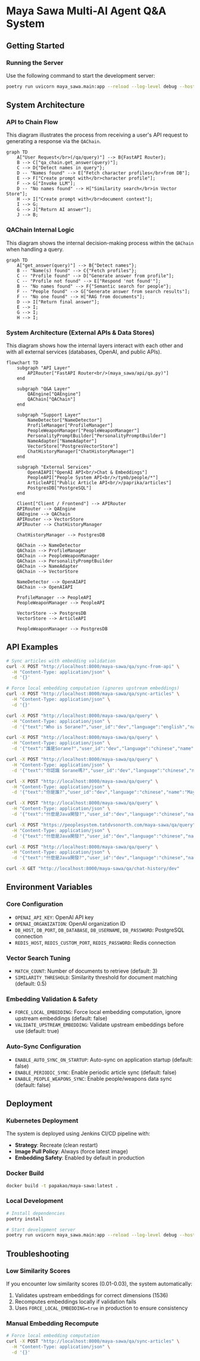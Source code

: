 # Maya Sawa Multi-AI Agent Q&A System

## Getting Started

### Running the Server

Use the following command to start the development server:
```bash
poetry run uvicorn maya_sawa.main:app --reload --log-level debug --host 0.0.0.0 --port 8000
```

## System Architecture

### API to Chain Flow

This diagram illustrates the process from receiving a user's API request to generating a response via the `QAChain`.

```mermaid
graph TD
    A["User Request</br>(/qa/query)"] --> B{FastAPI Router};
    B --> C["qa_chain.get_answer(query)"];
    C --> D{"Detect names in query"};
    D -- "Names found" --> E["Fetch character profiles</br>from DB"];
    E --> F["Create prompt with</br>character profile"];
    F --> G["Invoke LLM"];
    D -- "No names found" --> H["Similarity search</br>in Vector Store"];
    H --> I["Create prompt with</br>document context"];
    I --> G;
    G --> J["Return AI answer"];
    J --> B;
```

### QAChain Internal Logic

This diagram shows the internal decision-making process within the `QAChain` when handling a query.

```mermaid
graph TD
    A["get_answer(query)"] --> B{"Detect names"};
    B -- "Name(s) found" --> C{"Fetch profiles"};
    C -- "Profile found" --> D["Generate answer from profile"];
    C -- "Profile not found" --> E["Respond 'not found'"];
    B -- "No names found" --> F{"Semantic search for people"};
    F -- "People found" --> G["Generate answer from search results"];
    F -- "No one found" --> H["RAG from documents"];
    D --> I["Return final answer"];
    E --> I;
    G --> I;
    H --> I;
```

### System Architecture (External APIs & Data Stores)

This diagram shows how the internal layers interact with each other and with all external services (databases, OpenAI, and public APIs).

```mermaid
flowchart TD
    subgraph "API Layer"
        APIRouter["FastAPI Router<br/>(maya_sawa/api/qa.py)"]
    end

    subgraph "Q&A Layer"
        QAEngine["QAEngine"]
        QAChain["QAChain"]
    end

    subgraph "Support Layer"
        NameDetector["NameDetector"]
        ProfileManager["ProfileManager"]
        PeopleWeaponManager["PeopleWeaponManager"]
        PersonalityPromptBuilder["PersonalityPromptBuilder"]
        NameAdapter["NameAdapter"]
        VectorStore["PostgresVectorStore"]
        ChatHistoryManager["ChatHistoryManager"]
    end

    subgraph "External Services"
        OpenAIAPI["OpenAI API<br/>Chat & Embeddings"]
        PeopleAPI["People System API<br/>/tymb/people/*"]
        ArticleAPI["Public Article API<br/>/paprika/articles"]
        PostgresDB["PostgreSQL"]
    end

    Client["Client / Frontend"] --> APIRouter
    APIRouter --> QAEngine
    QAEngine --> QAChain
    APIRouter --> VectorStore
    APIRouter --> ChatHistoryManager

    ChatHistoryManager --> PostgresDB

    QAChain --> NameDetector
    QAChain --> ProfileManager
    QAChain --> PeopleWeaponManager
    QAChain --> PersonalityPromptBuilder
    QAChain --> NameAdapter
    QAChain --> VectorStore

    NameDetector --> OpenAIAPI
    QAChain --> OpenAIAPI

    ProfileManager --> PeopleAPI
    PeopleWeaponManager --> PeopleAPI

    VectorStore --> PostgresDB
    VectorStore --> ArticleAPI

    PeopleWeaponManager --> PostgresDB
```

## API Examples

```bash
# Sync articles with embedding validation
curl -X POST "http://localhost:8000/maya-sawa/qa/sync-from-api" \
  -H "Content-Type: application/json" \
  -d '{}'

# Force local embedding computation (ignores upstream embeddings)
curl -X POST "http://localhost:8000/maya-sawa/qa/sync-articles" \
  -H "Content-Type: application/json" \
  -d '{}'
```

```bash
curl -X POST "http://localhost:8000/maya-sawa/qa/query" \
  -H "Content-Type: application/json" \
  -d '{"text":"Who is Sorane?","user_id":"dev","language":"english","name":"Maya","frontend_source":"/tymultiverse"}'

curl -X POST "http://localhost:8000/maya-sawa/qa/query" \
  -H "Content-Type: application/json" \
  -d '{"text":"誰是Sorane?","user_id":"dev","language":"chinese","name":"Maya","frontend_source":"/tymultiverse"}'

curl -X POST "http://localhost:8000/maya-sawa/qa/query" \
  -H "Content-Type: application/json" \
  -d '{"text":"你認識 Sorane嗎?","user_id":"dev","language":"chinese","name":"Maya","frontend_source":"/tymultiverse"}'

curl -X POST "http://localhost:8000/maya-sawa/qa/query" \
  -H "Content-Type: application/json" \
  -d '{"text":"你是誰?","user_id":"dev","language":"chinese","name":"Maya","frontend_source":"/tymultiverse"}'
```

```bash
curl -X POST "http://localhost:8000/maya-sawa/qa/query" \
  -H "Content-Type: application/json" \
  -d '{"text":"什麼是Java開發?","user_id":"dev","language":"chinese","name":"Maya","frontend_source":"/tymultiverse"}'

curl -X POST "https://peoplesystem.tatdvsonorth.com/maya-sawa/qa/query" \
  -H "Content-Type: application/json" \
  -d '{"text":"什麼是Java開發?","user_id":"dev","language":"chinese","name":"Maya"}'

curl -X POST "http://localhost:8000/maya-sawa/qa/query" \
  -H "Content-Type: application/json" \
  -d '{"text":"什麼是Java開發?","user_id":"dev","language":"chinese","name":"Maya"}'
```

```bash
curl -X GET "http://localhost:8000/maya-sawa/qa/chat-history/dev"
```

## Environment Variables

### Core Configuration
- `OPENAI_API_KEY`: OpenAI API key
- `OPENAI_ORGANIZATION`: OpenAI organization ID
- `DB_HOST`, `DB_PORT`, `DB_DATABASE`, `DB_USERNAME`, `DB_PASSWORD`: PostgreSQL connection
- `REDIS_HOST`, `REDIS_CUSTOM_PORT`, `REDIS_PASSWORD`: Redis connection

### Vector Search Tuning
- `MATCH_COUNT`: Number of documents to retrieve (default: 3)
- `SIMILARITY_THRESHOLD`: Similarity threshold for document matching (default: 0.5)

### Embedding Validation & Safety
- `FORCE_LOCAL_EMBEDDING`: Force local embedding computation, ignore upstream embeddings (default: false)
- `VALIDATE_UPSTREAM_EMBEDDING`: Validate upstream embeddings before use (default: true)

### Auto-Sync Configuration
- `ENABLE_AUTO_SYNC_ON_STARTUP`: Auto-sync on application startup (default: false)
- `ENABLE_PERIODIC_SYNC`: Enable periodic article sync (default: false)
- `ENABLE_PEOPLE_WEAPONS_SYNC`: Enable people/weapons data sync (default: false)

## Deployment

### Kubernetes Deployment
The system is deployed using Jenkins CI/CD pipeline with:
- **Strategy**: Recreate (clean restart)
- **Image Pull Policy**: Always (force latest image)
- **Embedding Safety**: Enabled by default in production

### Docker Build
```bash
docker build -t papakao/maya-sawa:latest .
```

### Local Development
```bash
# Install dependencies
poetry install

# Start development server
poetry run uvicorn maya_sawa.main:app --reload --log-level debug --host 0.0.0.0 --port 8000
```

## Troubleshooting

### Low Similarity Scores
If you encounter low similarity scores (0.01-0.03), the system automatically:
1. Validates upstream embeddings for correct dimensions (1536)
2. Recomputes embeddings locally if validation fails
3. Uses `FORCE_LOCAL_EMBEDDING=true` in production to ensure consistency

### Manual Embedding Recompute
```bash
# Force local embedding computation
curl -X POST "http://localhost:8000/maya-sawa/qa/sync-articles" \
  -H "Content-Type: application/json" \
  -d '{}'
```
```

